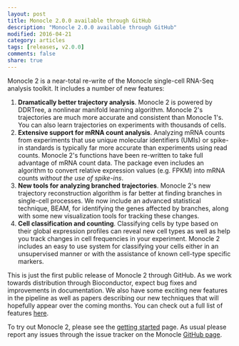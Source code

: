 ```yaml
---
layout: post
title: Monocle 2.0.0 available through GitHub
description: "Monocle 2.0.0 available through GitHub"
modified: 2016-04-21
category: articles
tags: [releases, v2.0.0]
comments: false
share: true
---
```


Monocle 2 is a near-total re-write of the Monocle single-cell RNA-Seq analysis toolkit. It includes a number of new features:

1. **Dramatically better trajectory analysis**. Monocle 2 is powered by DDRTree, a nonlinear manifold learning algorithm. Monocle 2's trajectories are much more accurate and consistent than Monocle 1's. You can also learn trajectories on experiments with thousands of cells.
2. **Extensive support for mRNA count analysis**. Analyzing mRNA counts from experiments that use unique molecular identifiers (UMIs) or spike-in standards is typically far more accurate than experiments using read counts.  Monocle 2's functions have been re-written to take full advantage of mRNA count data. The package even includes an algorithm to convert relative expression values (e.g. FPKM) into mRNA counts *without the use of spike-ins*.
3. **New tools for analyzing branched trajectories**. Monocle 2's new trajectory reconstruction algorithm is far better at finding branches in single-cell processes. We now include an advanced statistical technique, BEAM, for identifying the genes affected by branches, along with some new visualization tools for tracking these changes.
4. **Cell classification and counting**. Classifying cells by type based on their global expression profiles can reveal new cell types as well as help you track changes in cell frequencies in your experiment. Monocle 2 includes an easy to use system for classifying your cells either in an unsupervised manner or with the assistance of known cell-type specific markers.  

This is just the first public release of Monocle 2 through GitHub. As we work towards distribution through Bioconductor, expect bug fixes and improvements in documentation. We also have some exciting new features in the pipeline as well as papers describing our new techniques that will hopefully appear over the coming months. You can check out a full list of features [here]({{site.url}}/features/). 

To try out Monocle 2, please see the [getting started]({{site.url}}/getting-started/) page. As usual please report any issues through the issue tracker on the Monocle [GitHub page](https://github.com/cole-trapnell-lab/monocle-release).